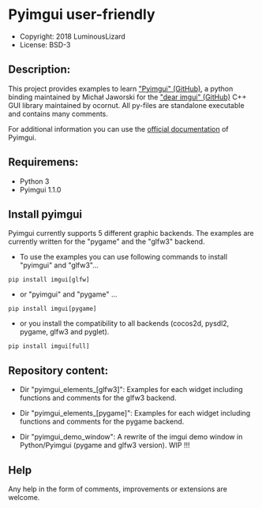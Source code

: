 # Pyimgui user-friendly
* Copyright: 2018 LuminousLizard
* License: BSD-3

## Description:
This project provides examples to learn ["Pyimgui" (GitHub)](https://github.com/swistakm/pyimgui/),
a python binding maintained by Michał Jaworski for the ["dear imgui" (GitHub)](https://github.com/ocornut/imgui/) C++ GUI library maintained by ocornut.
All py-files are standalone executable and contains many comments.

For additional information you can use the [official documentation](https://pyimgui.readthedocs.io/en/latest/reference/imgui.core.html) of Pyimgui.

## Requiremens:

* Python 3
* Pyimgui 1.1.0

## Install pyimgui
Pyimgui currently supports 5 different graphic backends. The examples are currently written for the "pygame" and the "glfw3" backend.

* To use the examples you can use following commands to install "pyimgui" and "glfw3"...
```
pip install imgui[glfw]
```

* or "pyimgui" and "pygame" ...
```
pip install imgui[pygame]
```

* or you install the compatibility to all backends (cocos2d, pysdl2, pygame, glfw3 and pyglet).
```
pip install imgui[full]
```

## Repository content:

* Dir "pyimgui_elements_[glfw3]": Examples for each widget including functions and comments for the glfw3 backend.

* Dir "pyimgui_elements_[pygame]": Examples for each widget including functions and comments for the pygame backend.

* Dir "pyimgui_demo_window": A rewrite of the imgui demo window in Python/Pyimgui (pygame and glfw3 version). WIP !!!

## Help
Any help in the form of comments, improvements or extensions are welcome.
